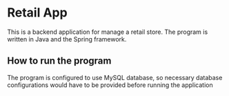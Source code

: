 # Retail App

This is a backend application for manage a retail store. The program is written in Java and the Spring framework.

## How to run the program

The program is configured to use MySQL database, so necessary database configurations would have to be provided before running the application
